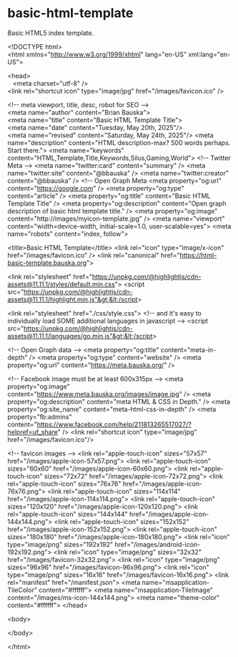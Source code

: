 # basic-html-template
Basic HTML5 index template.

&lt;!DOCTYPE html&gt;<br>
&lt;html xmlns="http://www.w3.org/1999/xhtml" lang="en-US" xml:lang="en-US"&gt;<br>
<!--~~~~~~~~~~~~~~~~~~~~~~~~~~~~~~~~~~~~~~~~~~~~~~~~~~~~~~~~~~~~~~~~~~~~~~~~~~~~~~~~~~~~~~~~~~~~-->
<!--~~~~~~~~~~~~~~~~~~~~~~~~~ readme.md of &lt;html5-basic-template&gt; ~~~~~~~~~~~~~~~~~~~~~~~~-->
<!--~~~~~~~~~~~~~~~~~~~~~~~~~~~~~~~~~~~~~~~~~~~~~~~~~~~~~~~~~~~~~~~~~~~~~~~~~~~~~~~~~~~~~~~~~~~~-->
&lt;head&gt;<br>
&nbsp;&nbsp; &lt;meta charset="utf-8" /&gt;<br>
  &lt;link rel="shortcut icon" type="image/jpg" href="/images/favicon.ico" /&gt;<br>

  &lt;!-- meta viewport, title, desc, robot for SEO --&gt;<br>
  &lt;meta name="author" content="Brian Bauska"&gt;<br>
  &lt;meta name="title" content="Basic HTML Template Title"&gt;<br>
  &lt;meta name="date" content="Tuesday, May 20th, 2025"/&gt;<br>
  &lt;meta name="revised" content="Saturday, May 24th, 2025"/&gt; 
  &lt;meta name="description" content="HTML description-max? 500 words perhaps. Start there."&gt; 
  &lt;meta name="keywords" content="HTML,Template,Title,Keywords,Silus,Gaming,World"&gt; 
  &lt;!-- Twitter Meta --&gt; 
  &lt;meta name="twitter:card" content="summary" /&gt; 
  &lt;meta name="twitter:site" content="@bbauska" /&gt; 
  &lt;meta name="twitter:creator" content="@bbauska" /&gt; 
  &lt;!-- Open Graph Meta 
  &lt;meta property="og:url" content="https://google.com" /&gt; 
  &lt;meta property="og:type" content="article" /&gt; 
  &lt;meta property="og:title" content="Basic HTML Template Title" /&gt; 
  &lt;meta property="og:description" content="Open graph description of basic html template title." /&gt; 
  &lt;meta property="og:image" content="http://images/myicon-template.jpg" /&gt; 
  &lt;meta name="viewport" content="width=device-width, initial-scale=1.0, user-scalable=yes"&gt; 
  &lt;meta name="robots" content="index, follow"&gt; 

  &lt;title&gt;Basic HTML Template&lt;/title&gt;
  &lt;link rel="icon" type="image/x-icon" href="/images/favicon.ico" /&gt;
  &lt;link rel="canonical" href="https://html-basic-template.bauska.org"&gt;
  
  &lt;link rel="stylesheet" href="https://unpkg.com/@highlightjs/cdn-assets@11.11.1/styles/default.min.css"&gt;
  &lt;script src="https://unpkg.com/@highlightjs/cdn-assets@11.11.1/highlight.min.js"&gt;&lt;/script&gt;

  &lt;link rel="stylesheet" href="./css/style.css"&gt;
  &lt;!-- and it's easy to individually load SOME additional languages in javascript --&gt;
  &lt;script src="https://unpkg.com/@highlightjs/cdn-assets@11.11.1/languages/go.min.js"&gt;&lt;/script&gt;

&lt;!-- Open Graph data --&gt;
&lt;meta property="og:title" content="meta-in-depth" /&gt;
&lt;meta property="og:type" content="website" /&gt;
&lt;meta property="og:url" content="https://meta.bauska.org/" /&gt;

&lt;!-- Facebook image must be at least 600x315px --&gt;
&lt;meta property="og:image" content="https://www.meta.bauska.org/images/image.jpg" /&gt;
&lt;meta property="og:description" content="meta HTML &amp; CSS in Depth." /&gt;
&lt;meta property="og:site_name" content="meta-html-css-in-depth" /&gt;
&lt;meta property="fb:admins" content="https://www.facebook.com/help/211813265517027/?helpref=uf_share" /&gt;
&lt;link rel="shortcut icon" type="image/jpg" href="/images/favicon.ico"/&gt;

  &lt;!-- favicon images --&gt;
  &lt;link rel="apple-touch-icon" sizes="57x57" href="/images/apple-icon-57x57.png"&gt;
  &lt;link rel="apple-touch-icon" sizes="60x60" href="/images/apple-icon-60x60.png"&gt;
  &lt;link rel="apple-touch-icon" sizes="72x72" href="/images/apple-icon-72x72.png"&gt;
  &lt;link rel="apple-touch-icon" sizes="76x76" href="/images/apple-icon-76x76.png"&gt;
  &lt;link rel="apple-touch-icon" sizes="114x114" href="/images/apple-icon-114x114.png"&gt;
  &lt;link rel="apple-touch-icon" sizes="120x120" href="/images/apple-icon-120x120.png"&gt;
  &lt;link rel="apple-touch-icon" sizes="144x144" href="/images/apple-icon-144x144.png"&gt;
  &lt;link rel="apple-touch-icon" sizes="152x152" href="/images/apple-icon-152x152.png"&gt;
  &lt;link rel="apple-touch-icon" sizes="180x180" href="/images/apple-icon-180x180.png"&gt;
  &lt;link rel="icon" type="image/png" sizes="192x192"  href="/images/android-icon-192x192.png"&gt;
  &lt;link rel="icon" type="image/png" sizes="32x32" href="/images/favicon-32x32.png"&gt;
  &lt;link rel="icon" type="image/png" sizes="96x96" href="/images/favicon-96x96.png"&gt;
  &lt;link rel="icon" type="image/png" sizes="16x16" href="/images/favicon-16x16.png"&gt;
  &lt;link rel="manifest" href="/manifest.json"&gt;
  &lt;meta name="msapplication-TileColor" content="#ffffff"&gt;
  &lt;meta name="msapplication-TileImage" content="/images/ms-icon-144x144.png"&gt;
  &lt;meta name="theme-color" content="#ffffff"&gt;
&lt;/head&gt;
<!--~~~~~~~~~~~~~~~~~~~~~~~~~~~~~~~~~~~~~~~~~~~~~~~~~~~~~~~~~~~~~~~~~~~~~~~~~~~~~~~~~~~~~~~~~~~~-->
&lt;body&gt;

&lt;/body&gt;

&lt;/html&gt;
